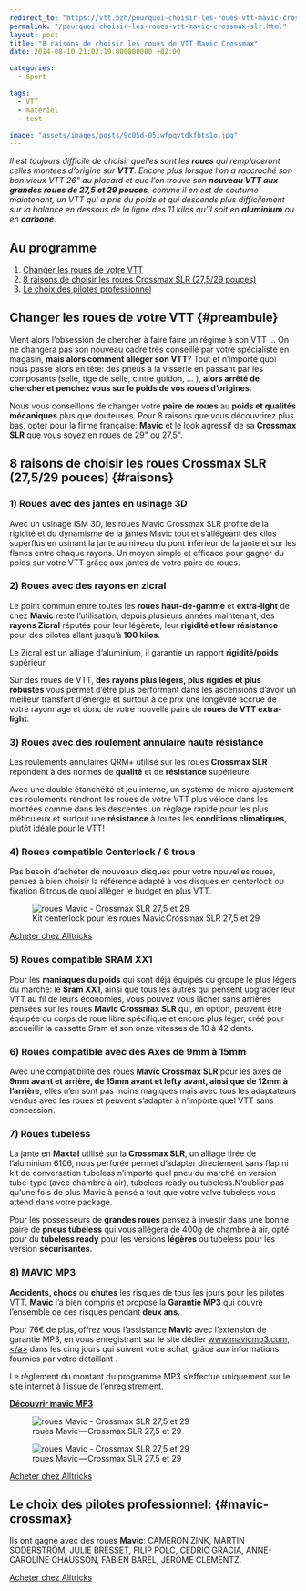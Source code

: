```yaml
---
redirect_to: "https://vtt.bzh/pourquoi-choisir-les-roues-vtt-mavic-crossmax-slr.html"
permalink: "/pourquoi-choisir-les-roues-vtt-mavic-crossmax-slr.html"
layout: post
title: "8 raisons de choisir les roues de VTT Mavic Crossmax"
date: 2014-08-10 21:02:19.000000000 +02:00

categories:
  - Sport

tags:
  - VTT
  - matériel
  - test

image: "assets/images/posts/9c05d-05lwfpqvtdkfbts1o.jpg"
---
```


<em>Il est toujours difficile de choisir quelles sont les <strong>roues</strong> qui remplaceront celles montées d’origine sur <strong>VTT</strong>. Encore plus lorsque l’on a raccroché son bon vieux VTT 26" au placard et que l’on trouve son <strong>nouveau VTT aux grandes roues de 27,5 et 29 pouces</strong>, comme il en est de coutume maintenant, un VTT qui a pris du poids et qui descends plus difficilement sur la balance en dessous de la ligne des 11 kilos qu’il soit en <strong>aluminium</strong> ou en <strong>carbone</strong>.</em>

## Au programme

1. [Changer les roues de votre VTT](#preambule)
2. [8 raisons de choisir les roues Crossmax SLR (27,5/29 pouces)](#raisons)
3. [Le choix des pilotes professionnel](#mavic-crossmax)

## Changer les roues de votre VTT {#preambule}

Vient alors l’obsession de chercher à faire faire un régime à son VTT … On ne changera pas son nouveau cadre très conseillé par votre spécialiste en magasin, <strong>mais alors comment alléger son VTT</strong>? Tout et n’importe quoi nous passe alors en tête: des pneus à la visserie en passant par les composants (selle, tige de selle, cintre guidon, … ), <strong>alors arrêté de chercher et penchez vous sur le poids de vos roues d’origines</strong>.

Nous vous conseillons de changer votre <strong>paire de roues</strong> au <strong>poids et qualités mécaniques</strong> plus que douteuses. Pour 8 raisons que vous découvrirez plus bas, opter pour la firme française: <strong>Mavic</strong> et le look agressif de sa <strong>Crossmax SLR</strong> que vous soyez en roues de 29" ou 27,5".

## 8 raisons de choisir les roues Crossmax SLR (27,5/29 pouces) {#raisons}

### 1) Roues avec des jantes en usinage 3D

Avec un usinage ISM 3D, les roues Mavic Crossmax SLR profite de la rigidité et du dynamisme de la jantes Mavic tout et s’allégeant des kilos superflus en usinant la jante au niveau du pont inférieur de la jante et sur les flancs entre chaque rayons. Un moyen simple et efficace pour gagner du poids sur votre VTT grâce aux jantes de votre paire de roues.

### 2) Roues avec des rayons en zicral

Le point commun entre toutes les <strong>roues haut-de-gamme</strong> et <strong>extra-light</strong> de chez <strong>Mavic</strong> reste l’utilisation, depuis plusieurs années maintenant, des <strong>rayons Zicral</strong> réputés pour leur légèreté, leur <strong>rigidité et leur résistance</strong> pour des pilotes allant jusqu’à <strong>100 kilos</strong>.

Le Zicral est un alliage d’aluminium, il garantie un rapport <strong>rigidité/poids</strong> supérieur.

Sur des roues de VTT, <strong>des rayons plus légers, plus rigides et plus robustes</strong> vous permet d’être plus performant dans les ascensions d’avoir un meilleur transfert d’énergie et surtout à ce prix une longévité accrue de votre rayonnage et donc de votre nouvelle paire de <strong>roues de VTT extra-light</strong>.

### 3) Roues avec des roulement annulaire haute résistance

Les roulements annulaires QRM+ utilisé sur les roues <strong>Crossmax SLR</strong> répondent à des normes de <strong>qualité</strong> et de <strong>résistance</strong> supérieure.

Avec une double étanchéité et jeu interne, un système de micro-ajustement ces roulements rendront les roues de votre VTT plus véloce dans les montées comme dans les descentes, un réglage rapide pour les plus méticuleux et surtout une <strong>résistance</strong> à toutes les <strong>conditions climatiques</strong>, plutôt idéale pour le VTT!

### 4) Roues compatible Centerlock / 6 trous

Pas besoin d’acheter de nouveaux disques pour votre nouvelles roues, pensez à bien choisir la référence adapté à vos disques en centerlock ou fixation 6 trous de quoi alléger le budget en plus VTT.

<figure class="wp-caption">
	<img alt="roues Mavic - Crossmax SLR 27,5 et 29" src="{{ site.url }}/assets/images/posts/3a462-02vut69yj9so5bft.jpg" />
	<figcaption class="wp-caption-text">Kit centerlock pour les roues Mavic Crossmax SLR 27,5 et 29</figcaption>
</figure>
<a href="http://track.effiliation.com/servlet/effi.redir?id_compteur=12855409&amp;url=https://www.alltricks.fr/Acheter/roues%2BMavic%2BCrossmax" target="_blank" rel="nofollow" class="btn btn-outline-primary text-center">Acheter chez Alltricks</a>

### 5) Roues compatible SRAM XX1

Pour les <strong>maniaques du poids</strong> qui sont déjà équipés du groupe le plus légers du marché: le <strong>Sram XX1</strong>, ainsi que tous les autres qui pensent upgrader leur VTT au fil de leurs économies, vous pouvez vous lâcher sans arrières pensées sur les roues <strong>Mavic</strong> <strong>Crossmax SLR</strong> qui, en option, peuvent être équipée du corps de roue libre spécifique et encore plus léger, créé pour accueillir la cassette Sram et son onze vitesses de 10 à 42 dents.

### 6) Roues compatible avec des Axes de 9mm à 15mm

Avec une compatibilité des roues <strong>Mavic Crossmax SLR</strong> pour les axes de <strong>9mm avant et arrière, de 15mm avant et lefty avant, ainsi que de 12mm à l’arrière</strong>, elles n’en sont pas moins magiques mais avec tous les adaptateurs vendus avec les roues et peuvent s’adapter à n’importe quel VTT sans concession.

### 7) Roues tubeless

La jante en <strong>Maxtal</strong> utilisé sur la <strong>Crossmax SLR</strong>, un alliage tirée de l’aluminium 6106, nous perforée permet d’adapter directement sans flap ni kit de conversation tubeless n’importe quel pneu du marché en version tube-type (avec chambre à air), tubeless ready ou tubeless.N’oublier pas qu’une fois de plus Mavic à pensé a tout que votre valve tubeless vous attend dans votre package.

Pour les possesseurs de <strong>grandes roues</strong> pensez à investir dans une bonne paire de <strong>pneus tubeless</strong> qui vous allégera de 400g de chambre à air, opté pour du <strong>tubeless ready</strong> pour les versions <strong>légères</strong> ou tubeless pour les version <strong>sécurisantes</strong>.

### 8) MAVIC MP3

<strong>Accidents, chocs</strong> ou <strong>chutes</strong> les risques de tous les jours pour les pilotes VTT. <strong>Mavic</strong> l’a bien compris et propose la <strong>Garantie MP3</strong> qui couvre l’ensemble de ces risques pendant <strong>deux ans</strong>.

Pour 76€ de plus, offrez vous l’assistance <strong>Mavic</strong> avec l’extension de garantie MP3, en vous enregistrant sur le site dédier <a href="http://www.mavicmp3.com," target="_blank" rel="nofollow">www.mavicmp3.com,</a> dans les cinq jours qui suivent votre achat, grâce aux informations fournies par votre détaillant .

Le règlement du montant du programme MP3 s’effectue uniquement sur le site internet à l’issue de l’enregistrement.

<a href="http://www.mavic-mp3.com/choose_language.php?storeid=5" title="mavic MP3" target="_blank" rel="nofollow" class="btn btn-outline-primary text-center"><strong>Découvrir mavic MP3</strong></a>

<figure class="wp-caption">
	<img alt="roues Mavic - Crossmax SLR 27,5 et 29" src="{{ site.url }}/assets/images/posts/51377-0z7xebg9vspdxjeus.jpg" />
	<figcaption class="wp-caption-text">roues Mavic — Crossmax SLR 27,5 et 29</figcaption>
</figure>

<figure class="wp-caption">
	<img alt="roues Mavic - Crossmax SLR 27,5 et 29" src="{{ site.url }}/assets/images/posts/63a64-0eomemo8zjuvqnhxk.jpg" />
	<figcaption class="wp-caption-text">roues Mavic — Crossmax SLR 27,5 et 29</figcaption>
</figure>

<a href="http://track.effiliation.com/servlet/effi.redir?id_compteur=12855409&amp;url=https://www.alltricks.fr/Acheter/roues%2BMavic%2BCrossmax" target="_blank" rel="nofollow" class="btn btn-outline-primary text-center">Acheter chez Alltricks</a>

## Le choix des pilotes professionnel: {#mavic-crossmax}

Ils ont gagné avec des roues <strong>Mavic</strong>: CAMERON ZINK, MARTIN SODERSTRÖM, JULIE BRESSET, FILIP POLC, CEDRIC GRACIA, ANNE-CAROLINE CHAUSSON, FABIEN BAREL, JERÔME CLEMENTZ.

<a href="http://track.effiliation.com/servlet/effi.redir?id_compteur=12855409&amp;url=https://www.alltricks.fr/Acheter/roues%2BMavic%2BCrossmax" target="_blank" rel="nofollow" class="btn btn-outline-primary text-center">Acheter chez Alltricks</a>
